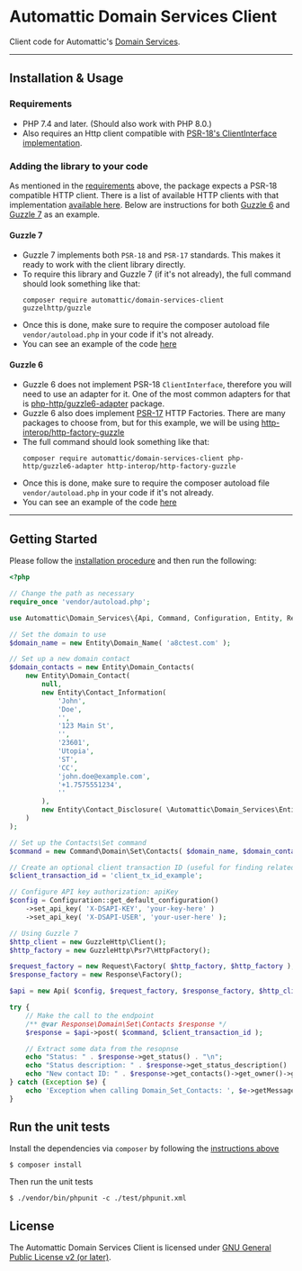 # Automattic Domain Services Client

Client code for Automattic's [Domain Services](https://github.com/Automattic/domain-services-api).

---

## Installation & Usage

### Requirements

- PHP 7.4 and later. (Should also work with PHP 8.0.)
- Also requires an Http client compatible with [PSR-18's ClientInterface implementation](https://www.php-fig.org/psr/psr-18/#clientinterface).

### Adding the library to your code

As mentioned in the [requirements](#requirements) above, the package expects a PSR-18 compatible HTTP client. There is a
list of available HTTP clients with that implementation [available here](https://packagist.org/providers/psr/http-client-implementation).
Below are instructions for both [Guzzle 6](#guzzle-6) and [Guzzle 7](#guzzle-7) as an example.

#### Guzzle 7

- Guzzle 7 implements both `PSR-18` and `PSR-17` standards. This makes it ready to work with the client library directly.
- To require this library and Guzzle 7 (if it's not already), the full command should look something like that:
  ```
  composer require automattic/domain-services-client guzzelhttp/guzzle
  ```
- Once this is done, make sure to require the composer autoload file `vendor/autoload.php` in your code if it's not already.
- You can see an example of the code [here](./dev-tools/examples/guzzle-7.php)

#### Guzzle 6

- Guzzle 6 does not implement PSR-18 `ClientInterface`, therefore you will need to use an adapter for it. One of the most common
adapters for that is [php-http/guzzle6-adapter](https://packagist.org/packages/php-http/guzzle6-adapter) package.
- Guzzle 6 also does implement [PSR-17](https://www.php-fig.org/psr/psr-17/) HTTP Factories. There are many packages to choose from, but
  for this example, we will be using [http-interop/http-factory-guzzle](https://packagist.org/packages/http-interop/http-factory-guzzle)
- The full command should look something like that:
  ```
  composer require automattic/domain-services-client php-http/guzzle6-adapter http-interop/http-factory-guzzle
  ```
- Once this is done, make sure to require the composer autoload file `vendor/autoload.php` in your code if it's not already.
- You can see an example of the code [here](./dev-tools/examples/guzzle-6.php)

---

## Getting Started

Please follow the [installation procedure](#installation--usage) and then run the following:

```php
<?php

// Change the path as necessary
require_once 'vendor/autoload.php';

use Automattic\Domain_Services\{Api, Command, Configuration, Entity, Response};

// Set the domain to use
$domain_name = new Entity\Domain_Name( 'a8ctest.com' );

// Set up a new domain contact
$domain_contacts = new Entity\Domain_Contacts(
	new Entity\Domain_Contact(
		null,
		new Entity\Contact_Information(
			'John',
			'Doe',
			'',
			'123 Main St',
			'',
			'23601',
			'Utopia',
			'ST',
			'CC',
			'john.doe@example.com',
			'+1.7575551234',
			''
		),
		new Entity\Contact_Disclosure( \Automattic\Domain_Services\Entity\Contact_Disclosure::NONE )
	)
);

// Set up the Contacts\Set command
$command = new Command\Domain\Set\Contacts( $domain_name, $domain_contacts );

// Create an optional client transaction ID (useful for finding related log entries)
$client_transaction_id = 'client_tx_id_example';

// Configure API key authorization: apiKey
$config = Configuration::get_default_configuration()
    ->set_api_key( 'X-DSAPI-KEY', 'your-key-here' )
    ->set_api_key( 'X-DSAPI-USER', 'your-user-here' );

// Using Guzzle 7
$http_client = new GuzzleHttp\Client();
$http_factory = new GuzzleHttp\Psr7\HttpFactory();

$request_factory = new Request\Factory( $http_factory, $http_factory );
$response_factory = new Response\Factory();

$api = new Api( $config, $request_factory, $response_factory, $http_client );

try {
	// Make the call to the endpoint
	/** @var Response\Domain\Set\Contacts $response */
	$response = $api->post( $command, $client_transaction_id );

	// Extract some data from the resopnse
	echo "Status: " . $response->get_status() . "\n";
	echo "Status description: " . $response->get_status_description() . "\n";
	echo "New contact ID: " . $response->get_contacts()->get_owner()->get_contact_id()->get_provider_contact_id() . "\n";
} catch (Exception $e) {
	echo 'Exception when calling Domain_Set_Contacts: ', $e->getMessage(), PHP_EOL;
}
```

## Run the unit tests

Install the dependencies via `composer` by following the [instructions above](#adding-the-library-to-your-code)

```shell
$ composer install
```

Then run the unit tests

```shell
$ ./vendor/bin/phpunit -c ./test/phpunit.xml
```

## License

The Automattic Domain Services Client is licensed under [GNU General Public License v2 (or later)](./LICENSE.md).
